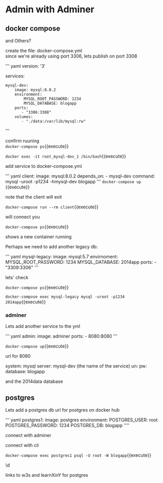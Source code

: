 # Admin with Adminer

## docker compose


and Others?

create the file: docker-compose.yml  
since we're already using port 3306, lets publish on port 3308

''' yaml
version: '3'

services:

    mysql-dev:
        image: mysql:8.0.2
        environment:
            MYSQL_ROOT_PASSWORD: 1234
            MYSQL_DATABASE: blogapp
        ports:
           - "3306:3308"
        volumes:
           - "./data:/var/lib/mysql:rw"
'''

confirm ruuning  
`docker-compose ps`{{execute}}

`docker exec -it root_mysql-dev_1 /bin/bash`{{execute}}


add service to docker-compose.yml

''' yaml
    client:
        image: mysql:8.0.2
        depends_on:
            - mysql-dev
        command: mysql -uroot -p1234 -hmysql-dev blogapp
'''
`docker-compose up `{{execute}}

note that the client will exit

`docker-compose run --rm client`{{execute}}  

will connect you

`docker-compose ps`{{execute}}

shows a new container running 

Perhaps we need to add another legacy db:

''' yaml
mysql-legacy:
    image: mysql:5.7
    envirnoment:
        MYSQL_ROOT_PASSWORD: 1234
        MYSQL_DATABASE: 2014app
    ports:
      - "3309:3306"
'''

lets' check

`docker-compose ps`{{execute}}

`docker-compose exec mysql-legacy mysql -uroot -p1234 2014app`{{execute}}


### adminer

Lets add another service to the yml

''' yaml
admin:
    image: adminer
    ports:
      - 8080:8080
'''

`docker-compose up`{{execute}}

url for 8080

system: mysql
server: mysql-dev   (the name of the service)
un:
pw:
database: blogapp

and the 2014data database


## postgres

Lets add a postgres db   url for postgres on docker hub 

''' yaml
postgres1:
    image: postgres
    environment:
        POSTGRES_USER: root
        POSTGRES_PASSWORD: 1234
        POSTGRES_DB: blogapp
''''

connect with adminer

connect with cli

`docker-compose exec postgres1 psql -U root -W blogapp`{{execute}}

\d 

links to w3s and learnXinY for postgres